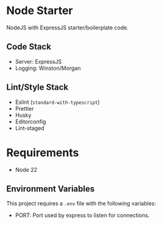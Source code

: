 # Node Starter

NodeJS with ExpressJS starter/boilerplate code.

## Code Stack

- Server: ExpressJS
- Logging: Winston/Morgan

## Lint/Style Stack

- Eslint (`standard-with-typescript`)
- Prettier
- Husky
- Editorconfig
- Lint-staged

# Requirements

- Node 22

## Environment Variables

This project requires a `.env` file with the following variables:

- PORT: Port used by express to listen for connections.
